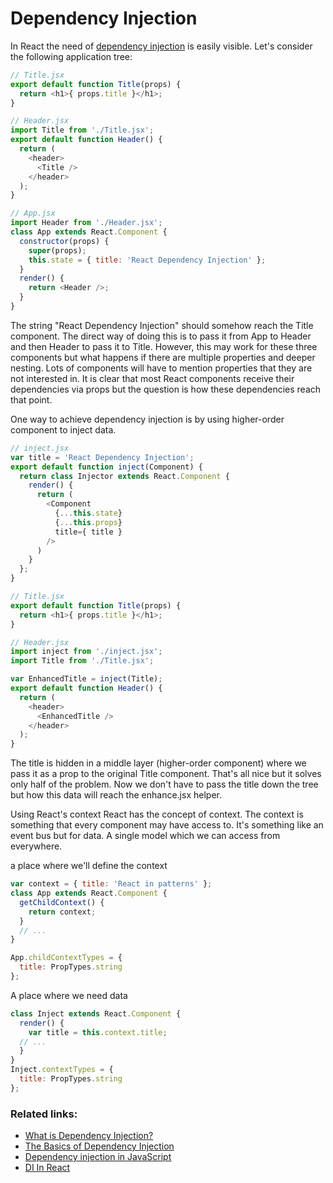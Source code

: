 # Dependency Injection

In React the need of [dependency injection](https://www.youtube.com/watch?v=IKD2-MAkXyQ) is easily visible. Let's consider the following application tree:

```javascript
// Title.jsx
export default function Title(props) {
  return <h1>{ props.title }</h1>;
}
```

```javascript
// Header.jsx
import Title from './Title.jsx';
export default function Header() {
  return (
    <header>
      <Title />
    </header>
  );
}
```
```javascript
// App.jsx
import Header from './Header.jsx';
class App extends React.Component {
  constructor(props) {
    super(props);
    this.state = { title: 'React Dependency Injection' };
  }
  render() {
    return <Header />;
  }
}
```
The string "React Dependency Injection" should somehow reach the Title component.
The direct way of doing this is to pass it from App to Header and then Header to pass it to Title.
However, this may work for these three components but what happens if there are multiple properties and deeper nesting.
Lots of components will have to mention properties that they are not interested in.
It is clear that most React components receive their dependencies via props but the question is how these dependencies reach that point.


One way to achieve dependency injection is by using higher-order component to inject data.

```javascript
// inject.jsx
var title = 'React Dependency Injection';
export default function inject(Component) {
  return class Injector extends React.Component {
    render() {
      return (
        <Component
          {...this.state}
          {...this.props}
          title={ title }
        />
      )
    }
  };
}
```
```javascript
// Title.jsx
export default function Title(props) {
  return <h1>{ props.title }</h1>;
}
```
```javascript
// Header.jsx
import inject from './inject.jsx';
import Title from './Title.jsx';

var EnhancedTitle = inject(Title);
export default function Header() {
  return (
    <header>
      <EnhancedTitle />
    </header>
  );
}
```
The title is hidden in a middle layer (higher-order component) where we pass it as a prop to the original Title component.
That's all nice but it solves only half of the problem.
Now we don't have to pass the title down the tree but how this data will reach the enhance.jsx helper.

Using React's context
React has the concept of context. The context is something that every component may have access to.
It's something like an event bus but for data. A single model which we can access from everywhere.

a place where we'll define the context
```javascript
var context = { title: 'React in patterns' };
class App extends React.Component {
  getChildContext() {
    return context;
  }
  // ...
}

App.childContextTypes = {
  title: PropTypes.string
};
```
A place where we need data
```javascript
class Inject extends React.Component {
  render() {
    var title = this.context.title;
  // ...
  }
}
Inject.contextTypes = {
  title: PropTypes.string
};
```

### Related links:
- [What is Dependency Injection?](https://www.youtube.com/watch?v=IKD2-MAkXyQ)
- [The Basics of Dependency Injection](https://www.youtube.com/watch?v=jXhdOTw1q5Q)
- [Dependency injection in JavaScript](http://krasimirtsonev.com/blog/article/Dependency-injection-in-JavaScript)
- [DI In React](https://github.com/krasimir/react-in-patterns/tree/master/patterns/dependency-injection)
